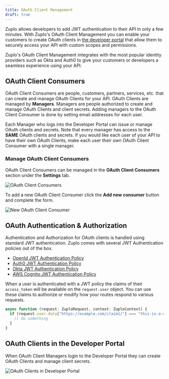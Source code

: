 ```yaml
---
title: OAuth Client Management
draft: true
---
```


Zuplo allows developers to add JWT authentication to their API in only a few minutes. With Zuplo's OAuth Client Management you can enable your customers to create OAuth clients in [the developer portal](../developer-portal/index.md) that allow them to securely access your API with custom scopes and permissions.

Zuplo's OAuth Client Management integrates with the most popular identity providers such as Okta and Auth0 to give your customers or developers a seamless experience using your API.

## OAuth Client Consumers

OAuth Client Consumers are people, customers, partners, services, etc. that can create and manage OAuth Clients for your API. OAuth Clients are managed by **Managers**. Managers are people authorized to create and manage OAuth Clients and client secrets. Adding managers to the OAuth Client Consumer is done by setting email addresses for each user.

Each Manager who logs into the Developer Portal can issue or manage OAuth clients and secrets. Note that every manager has access to the **SAME** OAuth clients and secrets. If you would like each user of your API to have their own OAuth Clients, make each user their own OAuth Client Consumer with a single manager.

### Manage OAuth Client Consumers

OAuth Client Consumers can be managed in the **OAuth Client Consumers** section under the <SettingsTabIcon /> **Settings** tab.

![OAuth Client Consumers](./oauth-client-management-media/oauth-client-consumers.png)

To add a new OAuth Client Consumer click the **Add new consumer** button and complete the form.

![New OAuth Client Consumer](./oauth-client-management-media/new-oauth-client-consumer.png)

## OAuth Authentication & Authorization

Authentication and Authorization for OAuth clients is handled using standard JWT authentication. Zuplo comes with several JWT Authentication policies out of the box.

- [OpenId JWT Authentication Policy](../policies/open-id-jwt-auth-inbound.md)
- [Auth0 JWT Authentication Policy](../policies/auth0-jwt-auth-inbound.md)
- [Okta JWT Authentication Policy](../policies/okta-jwt-auth-inbound.md)
- [AWS Cognito JWT Authentication Policy](../policies/cognito-jwt-auth-inbound.md)

When a user is authenticated with a JWT policy the claims of their `access_token` will be available on the `request.user` object. You can use these claims to authorize or modify how your routes respond to various requests.

```ts
async function (request: ZuploRequest, context: ZuploContext) {
  if (request.user.data["https://example.com/claim1/"] === "this-is-a-claim") {
    // do something
  }
}
```

## OAuth Clients in the Developer Portal

When OAuth Client Managers login to the Developer Portal they can create OAuth Clients and manage client secrets.

![OAuth Clients in Developer Portal](./oauth-client-management-media/oauth-client-dev-portal.png)
